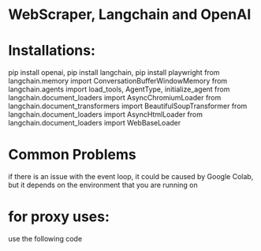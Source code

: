 
# WebScraper, Langchain and OpenAI
# Installations:
pip install openai,
pip install langchain,
pip install playwright
from langchain.memory import ConversationBufferWindowMemory
from langchain.agents import load_tools, AgentType, initialize_agent
from langchain.document_loaders import AsyncChromiumLoader
from langchain.document_transformers import BeautifulSoupTransformer
from langchain.document_loaders import AsyncHtmlLoader
from langchain.document_loaders import WebBaseLoader
# Common Problems
if there is an issue with the event loop, it could be caused by Google Colab, but it depends on the environment that you are running on 
# for proxy uses:
use the following code


